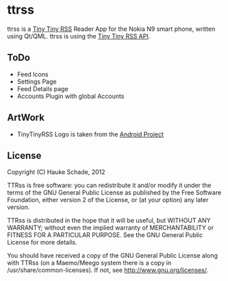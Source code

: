 ttrss
==========

ttrss is a [Tiny Tiny RSS](http://tt-rss.org) Reader App for the
Nokia N9 smart phone, written using Qt/QML.
ttrss is using the [Tiny Tiny RSS API](http://tt-rss.org/redmine/projects/tt-rss/wiki/JsonApiReference).

ToDo
----------
* Feed Icons
* Settings Page
* Feed Details page
* Accounts Plugin with global Accounts

ArtWork
----------
* TinyTinyRSS Logo is taken from the [Android Project](htts://github.com/gothfox/Tiny-Tiny-RSS-for-Honeycomb)

License
----------
Copyright (C) Hauke Schade, 2012

TTRss is free software: you can redistribute it and/or modify it
under the terms of the GNU General Public License as published
by the Free Software Foundation, either version 2 of the License, or
(at your option) any later version.

TTRss is distributed in the hope that it will be useful, but
WITHOUT ANY WARRANTY; without even the implied warranty of  MERCHANTABILITY
or FITNESS FOR A PARTICULAR PURPOSE. See the GNU General Public
License for more details.

You should have received a copy of the GNU General Public License
along with TTRss (on a Maemo/Meego system there is a copy in 
/usr/share/common-licenses). If not, see http://www.gnu.org/licenses/.
